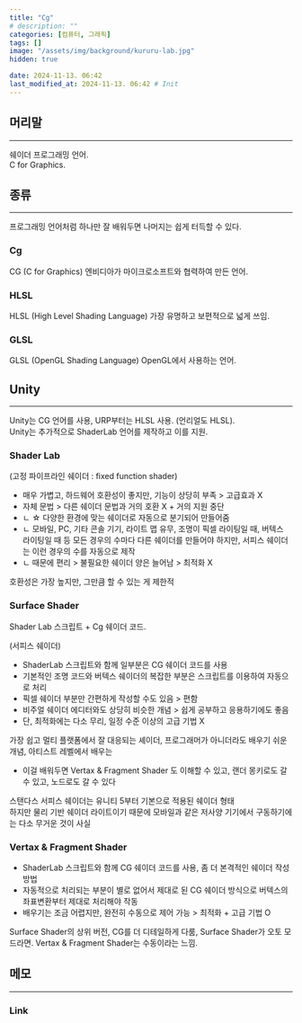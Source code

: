 ```yaml
---
title: "Cg"
# description: ""
categories: [컴퓨터, 그래픽]
tags: []
image: "/assets/img/background/kururu-lab.jpg"
hidden: true

date: 2024-11-13. 06:42
last_modified_at: 2024-11-13. 06:42 # Init
---
```


## 머리말

---

쉐이더 프로그래밍 언어.  
C for Graphics.  

## 종류

---

프로그래밍 언어처럼 하나만 잘 배워두면 나머지는 쉽게 터득할 수 있다.  

### Cg

CG (C for Graphics) 엔비디아가 마이크로소프트와 협력하여 만든 언어.

### HLSL

HLSL (High Level Shading Language) 가장 유명하고 보편적으로 넓게 쓰임.  

### GLSL

GLSL (OpenGL Shading Language) OpenGL에서 사용하는 언어.  

## Unity

---

Unity는 CG 언어를 사용, URP부터는 HLSL 사용. (언리얼도 HLSL).  
Unity는 추가적으로 ShaderLab 언어를 제작하고 이를 지원.  

### Shader Lab

(고정 파이프라인 쉐이더 : fixed function shader)

- 매우 가볍고, 하드웨어 호환성이 좋지만, 기능이 상당히 부족 > 고급효과 X
- 자체 문법 > 다른 쉐이더 문법과 거의 호환 X + 거의 지원 중단
- ㄴ ☆ 다양한 환경에 맞는 쉐이더로 자동으로 분기되어 만들어줌
- ㄴ 모바일, PC, 기타 콘솔 기기, 라이트 맵 유무, 조명이 픽셀 라이팅일 때, 버텍스 라이팅일 때 등 모든 경우의 수마다 다른 쉐이더를 만들어야 하지만, 서피스 쉐이더는 이런 경우의 수를 자동으로 제작
- ㄴ 때문에 편리 > 불필요한 쉐이더 양은 늘어남 > 최적화 X

호환성은 가장 높지만, 그만큼 할 수 있는 게 제한적

### Surface Shader

Shader Lab 스크립트 + Cg 쉐이더 코드.  

(서피스 쉐이더)

- ShaderLab 스크립트와 함께 일부분은 CG 쉐이더 코드를 사용
- 기본적인 조명 코드와 버텍스 쉐이더의 복잡한 부분은 스크립트를 이용하여 자동으로 처리
- 픽셀 쉐이더 부분만 간편하게 작성할 수도 있음 > 편함
- 비주얼 쉐이더 에디터와도 상당히 비슷한 개념 > 쉽게 공부하고 응용하기에도 좋음
- 단, 최적화에는 다소 무리, 일정 수준 이상의 고급 기법 X

가장 쉽고 멀티 플랫폼에서 잘 대응되는 셰이더, 프로그래머가 아니더라도 배우기 쉬운 개념, 아티스트 레벨에서 배우는

- 이걸 배워두면 Vertax & Fragment Shader 도 이해할 수 있고, 랜더 몽키로도 갈 수 있고, 노드로도 갈 수 있다

스탠다스 서피스 쉐이더는 유니티 5부터 기본으로 적용된 쉐이더 형태  
하지만 물리 기반 쉐이더 라이트이기 때문에 모바일과 같은 저사양 기기에서 구동하기에는 다소 무거운 것이 사실

### Vertax & Fragment Shader

- ShaderLab 스크립트와 함께 CG 쉐이더 코드를 사용, 좀 더 본격적인 쉐이더 작성 방법
- 자동적으로 처리되는 부분이 별로 없어서 제대로 된 CG 쉐이더 방식으로 버텍스의 좌표변환부터 제대로 처리해야 작동
- 배우기는 조금 어렵지만, 완전히 수동으로 제어 가능 > 최적화 + 고급 기법 O

Surface Shader의 상위 버전, CG를 더 디테일하게 다룸, Surface Shader가 오토 모드라면. Vertax & Fragment Shader는 수동이라는 느낌.  

## 메모

---

### Link
